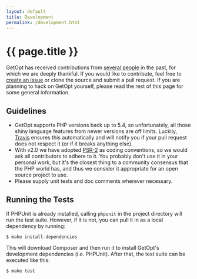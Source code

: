 ```yaml
---
layout: default
title: Development
permalink: /development.html
---
```

# {{ page.title }}

GetOpt has received contributions from [several people](https://github.com/getopt-php/getopt-php/graphs/contributors)
in the past, for which we are deeply thankful. If you would like to contribute, feel free to
[create an issue](https://github.com/getopt-php/getopt-php/issues/new) or clone the source and submit a pull
request. If you are planning to hack on GetOpt yourself, please read the rest of this page for some general
information.

## Guidelines

 - GetOpt supports PHP versions back up to 5.4, so unfortunately, all those shiny language features from newer
versions are off limits. Luckily, [Travis](https://travis-ci.org/getopt-php/getopt-php) ensures this
automatically and will notify you if your pull request does not respect it (or if it breaks anything else).
 - With v2.0 we have adopted [PSR-2](http://www.php-fig.org/psr/psr-2/) as coding conventions, so we would
ask all contributors to adhere to it. You probably don't use it in your personal work, but it's the closest thing
to a community consensus that the PHP world has, and thus we consider it appropriate for
an open source project to use.
 - Please supply unit tests and doc comments wherever necessary.

## Running the Tests

If PHPUnit is already installed, calling `phpunit` in the project directory will run the test suite.
However, if it is not, you can pull it in as a local dependency by running:

```console
$ make install-dependencies
```

This will download Composer and then run it to install GetOpt's development dependencies (i.e. PHPUnit). After that,
the test suite can be executed like this:

```console
$ make test
```

